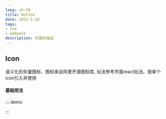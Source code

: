 ```yaml
---
lang: zh-CN
title: button
date: 2022-5-10 
tags:
- vue
- webpack
description: 页面的描述
---
```


## Icon
语义化的矢量图标、图标来自阿里开源图标库, 玩法参考市面react玩法、按单个icon引入并使用
#### 基础用法
::: demo
<div class="flex">
    <gf-icon-add-cart-fill></gf-icon-add-cart-fill>
    <gf-icon-add-fill></gf-icon-add-fill>
    <gf-icon-add-select></gf-icon-add-select>
    <gf-icon-arrow-down></gf-icon-arrow-down>
</div>
:::

<!-- <gf-Icons></gf-Icons> -->